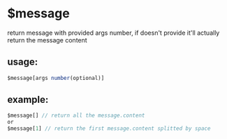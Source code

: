 # $message
return message with provided args number, if doesn't provide it'll actually return the message content
## usage:
```js
$message[args number(optional)]
```
## example:
```js
$message[] // return all the message.content
or
$message[1] // return the first message.content splitted by space
```
